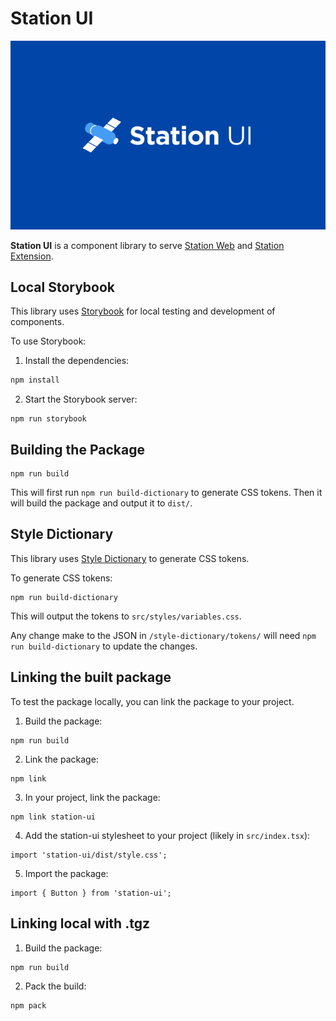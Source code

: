 # Station UI

![Banner](Banner.png)

**Station UI** is a component library to serve [Station Web](https://github.com/terra-money/station) and [Station Extension](https://github.com/terra-money/station-extension).

## Local Storybook

This library uses [Storybook](https://storybook.js.org/) for local testing and development of components.

To use Storybook:

1. Install the dependencies:

```bash
npm install
```

2. Start the Storybook server:

```
npm run storybook
```

## Building the Package
```
npm run build
```
This will first run `npm run build-dictionary` to generate CSS tokens.
Then it will build the package and output it to `dist/`.

## Style Dictionary
This library uses [Style Dictionary](https://amzn.github.io/style-dictionary/#/) to generate CSS tokens.

To generate CSS tokens:
```
npm run build-dictionary
```
This will output the tokens to `src/styles/variables.css`.

Any change make to the JSON in `/style-dictionary/tokens/` will need `npm run build-dictionary` to update the changes.

## Linking the built package
To test the package locally, you can link the package to your project.

1. Build the package:
```
npm run build
```
2. Link the package:
```
npm link
```
3. In your project, link the package:
```
npm link station-ui
```
4. Add the station-ui stylesheet to your project (likely in `src/index.tsx`):
```
import 'station-ui/dist/style.css';
```
5. Import the package:
```
import { Button } from 'station-ui';
```

## Linking local with .tgz

1. Build the package:
```
npm run build
```
2. Pack the build:
```
npm pack
```
